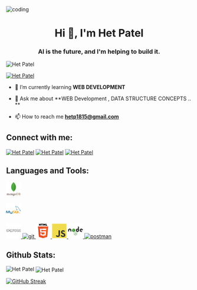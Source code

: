 
<!--
### Hi there 👋
**PatelHett/PatelHett** is a ✨ _special_ ✨ repository because its `README.md` (this file) appears on your GitHub profile.

Here are some ideas to get you started:

- 🔭 I’m currently working on ...
- 🌱 I’m currently learning ...
- 👯 I’m looking to collaborate on ...
- 🤔 I’m looking for help with ...
- 💬 Ask me about ...
- 📫 How to reach me: ...
- 😄 Pronouns: ...
- ⚡ Fun fact: ...
-->
<img align = "center" alt = "coding" width = 100% height = 380 src = "https://cdn.dribbble.com/users/99875/screenshots/6577029/2019-06-03_paddle-ball.gif">
<h1 align="center">Hi 👋, I'm Het Patel</h1>
<h3 align="center">AI is the future, and I'm helping to build it.</h3>

<p align="left"> <img src="https://komarev.com/ghpvc/?username=PatelHett&label=Profile%20views&color=0e75b6&style=flat" alt="Het Patel" /> </p>

<p align="left"> <a href="https://twitter.com/HetPatel719" target="blank"><img src="https://img.shields.io/twitter/follow/HetPatel719?logo=twitter&style=for-the-badge" alt="Het Patel" /></a> </p>

- 🌱 I’m currently learning **WEB DEVELOPMENT**

- 💬 Ask me about **WEB Development , DATA STRUCTURE CONCEPTS .. **

- 📫 How to reach me **hetp1815@gmail.com**

<!-- ### Blogs posts -->
<!-- BLOG-POST-LIST:START -->
<!-- BLOG-POST-LIST:END -->

## Connect with me:
<p align="left">
<a href="https://twitter.com/HetPatel719" target="blank"><img align="center" src="https://raw.githubusercontent.com/rahuldkjain/github-profile-readme-generator/master/src/images/icons/Social/twitter.svg" alt="Het Patel" height="30" width="40" /></a>
<a href="https://linkedin.com/in/hetp719" target="blank"><img align="center" src="https://raw.githubusercontent.com/rahuldkjain/github-profile-readme-generator/master/src/images/icons/Social/linked-in-alt.svg" alt="Het Patel" height="30" width="40" /></a>
<a href="https://leetcode.com/u/HettPatel/" target="blank"><img align="center" src="https://raw.githubusercontent.com/rahuldkjain/github-profile-readme-generator/master/src/images/icons/Social/leet-code.svg" alt="Het Patel" height="30" width="40" /></a>
</p>

## Languages and Tools:
<p align="left"> <a href="https://www.mongodb.com/" target="_blank" rel="noreferrer"> <img src="https://raw.githubusercontent.com/devicons/devicon/master/icons/mongodb/mongodb-original-wordmark.svg" alt="mongodb" width="40" height="40"/> </a> 

<a href="https://www.mysql.com/" target="_blank" rel="noreferrer"> <img src="https://raw.githubusercontent.com/devicons/devicon/master/icons/mysql/mysql-original-wordmark.svg" alt="mysql" width="40" height="40"/> </a> 

<a href="https://expressjs.com" target="_blank" rel="noreferrer"> <img src="https://raw.githubusercontent.com/devicons/devicon/master/icons/express/express-original-wordmark.svg" alt="express" width="40" height="40"/> </a>
 <a href="https://git-scm.com/" target="_blank" rel="noreferrer"> <img src="https://www.vectorlogo.zone/logos/git-scm/git-scm-icon.svg" alt="git" width="40" height="40"/> </a>
  <a href="https://www.w3.org/html/" target="_blank" rel="noreferrer"> <img src="https://raw.githubusercontent.com/devicons/devicon/master/icons/html5/html5-original-wordmark.svg" alt="html5" width="40" height="40"/> </a> <a href="https://developer.mozilla.org/en-US/docs/Web/JavaScript" target="_blank" rel="noreferrer"> <img src="https://raw.githubusercontent.com/devicons/devicon/master/icons/javascript/javascript-original.svg" alt="javascript" width="40" height="40"/> </a> <a href="https://nodejs.org" target="_blank" rel="noreferrer"> <img src="https://raw.githubusercontent.com/devicons/devicon/master/icons/nodejs/nodejs-original-wordmark.svg" alt="nodejs" width="40" height="40"/> </a> <a href="https://postman.com" target="_blank" rel="noreferrer"> <img src="https://www.vectorlogo.zone/logos/getpostman/getpostman-icon.svg" alt="postman" width="40" height="40"/> </a>
</p>

<!-- ## Badges: -->

## Github Stats:

<p><img align="left" src="https://github-readme-stats.vercel.app/api/top-langs?username=PatelHett&show_icons=true&locale=en&layout=compact" alt="Het Patel" /></p>

<p>&nbsp;<img align="center" src="https://github-readme-stats.vercel.app/api?username=PatelHett&show_icons=true&locale=en" alt="Het Patel" /></p>

<a href="https://git.io/streak-stats"><img src="https://github-readme-streak-stats.herokuapp.com?user=PatelHett" alt="GitHub Streak" /></a>



